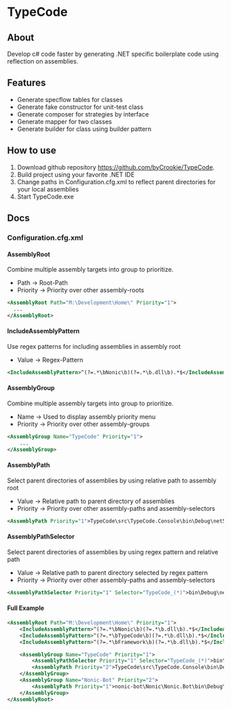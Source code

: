 # TypeCode

## About
Develop c# code faster by generating .NET specific boilerplate code using reflection on assemblies.

## Features

* Generate specflow tables for classes
* Generate fake constructor for unit-test class
* Generate composer for strategies by interface
* Generate mapper for two classes
* Generate builder for class using builder pattern

## How to use

1. Download github repository https://github.com/byCrookie/TypeCode.
2. Build project using your favorite .NET IDE
3. Change paths in Configuration.cfg.xml to reflect parent directories for your local assemblies
4. Start TypeCode.exe

## Docs

### Configuration.cfg.xml

#### AssemblyRoot
Combine multiple assembly targets into group to prioritize.

* Path -> Root-Path
* Priority -> Priority over other assembly-roots

```XML
<AssemblyRoot Path="M:\Development\Home\" Priority="1">
  ...
</AssemblyRoot>
```

#### IncludeAssemblyPattern
Use regex patterns for including assemblies in assembly root

* Value -> Regex-Pattern

```XML
<IncludeAssemblyPattern>^(?=.*\bNonic\b)(?=.*\b.dll\b).*$</IncludeAssemblyPattern>
```

#### AssemblyGroup
Combine multiple assembly targets into group to prioritize.

* Name -> Used to display assembly priority menu
* Priority -> Priority over other assembly-groups

```XML
<AssemblyGroup Name="TypeCode" Priority="1">
    ...
</AssemblyGroup>
```

#### AssemblyPath
Select parent directories of assemblies by using relative path to assembly root

* Value -> Relative path to parent directory of assemblies
* Priority -> Priority over other assembly-paths and assembly-selectors

```XML
<AssemblyPath Priority="1">TypeCode\src\TypeCode.Console\bin\Debug\net5.0</AssemblyPath>
```

#### AssemblyPathSelector
Select parent directories of assemblies by using regex pattern and relative path

* Value -> Relative path to parent directory selected by regex pattern
* Priority -> Priority over other assembly-paths and assembly-selectors

```XML
<AssemblyPathSelector Priority="1" Selector="TypeCode_(*)">bin\Debug\net5.0</AssemblyPathSelector>
```

#### Full Example
```XML
<AssemblyRoot Path="M:\Development\Home\" Priority="1">
    <IncludeAssemblyPattern>^(?=.*\bNonic\b)(?=.*\b.dll\b).*$</IncludeAssemblyPattern>
    <IncludeAssemblyPattern>^(?=.*\bTypeCode\b)(?=.*\b.dll\b).*$</IncludeAssemblyPattern>
    <IncludeAssemblyPattern>^(?=.*\bFramework\b)(?=.*\b.dll\b).*$</IncludeAssemblyPattern>

    <AssemblyGroup Name="TypeCode" Priority="1">
        <AssemblyPathSelector Priority="1" Selector="TypeCode_(*)">bin\Debug\net5.0</AssemblyPathSelector>
        <AssemblyPath Priority="2">TypeCode\src\TypeCode.Console\bin\Debug\net5.0</AssemblyPath>
    </AssemblyGroup>
    <AssemblyGroup Name="Nonic-Bot" Priority="2">
        <AssemblyPath Priority="1">nonic-bot\Nonic\Nonic.Bot\bin\Debug\net5.0</AssemblyPath>
    </AssemblyGroup>
</AssemblyRoot>
```






